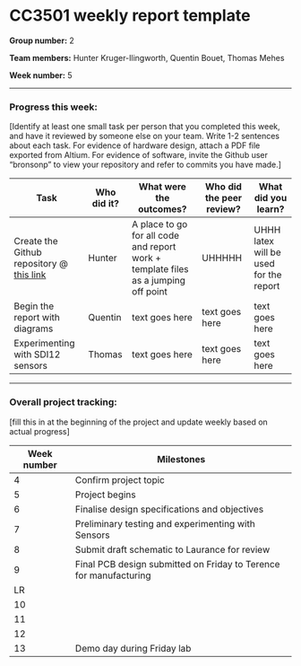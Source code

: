 # CC3501 weekly report template

**Group number:** 2  


**Team members:** Hunter Kruger-Ilingworth, Quentin Bouet, Thomas Mehes


**Week number:** 5

---

### Progress this week:
[Identify at least one small task per person that you completed this week, and have it reviewed by someone else on your team. Write 1-2 sentences about each task. For evidence of hardware design, attach a PDF file exported from Altium. For evidence of software, invite the Github user “bronsonp” to view your repository and refer to commits you have made.]

| Task | Who did it? | What were the outcomes? | Who did the peer review? | What did you learn? |
|------|-------------|-------------------------|--------------------------|---------------------|
| Create the Github repository @ [this link](https://github.com/H-unter/CC3501-Assignment-2)|Hunter|A place to go for all code and report work + template files as a jumping off point|UHHHHH|UHHH latex will be used for the report|
| Begin the report with diagrams|Quentin|text goes here|text goes here|text goes here|
|Experimenting with SDI12 sensors|Thomas|text goes here|text goes here|text goes here|

---

### Overall project tracking:
[fill this in at the beginning of the project and update weekly based on actual progress]

| Week number | Milestones                                               |
|-------------|----------------------------------------------------------|
| 4           | Confirm project topic                                    |
| 5           | Project begins                                           |
| 6           | Finalise design specifications and objectives            |
| 7           | Preliminary testing and experimenting with Sensors       |
| 8           | Submit draft schematic to Laurance for review            |
| 9           | Final PCB design submitted on Friday to Terence for manufacturing |
| LR          |                                                          |
| 10          |                                                          |
| 11          |                                                          |
| 12          |                                                          |
| 13          | Demo day during Friday lab                               |
